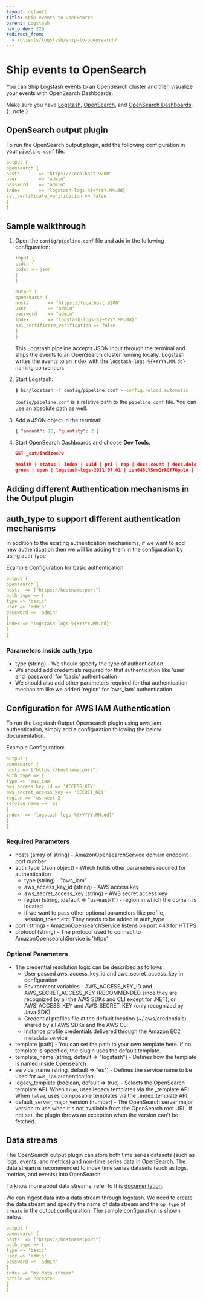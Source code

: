 ```yaml
---
layout: default
title: Ship events to OpenSearch
parent: Logstash
nav_order: 220
redirect_from:
  - /clients/logstash/ship-to-opensearch/
---
```


# Ship events to OpenSearch

You can Ship Logstash events to an OpenSearch cluster and then visualize your events with OpenSearch Dashboards.

Make sure you have [Logstash]({{site.url}}{{site.baseurl}}/tools/logstash/index#install-logstash), [OpenSearch]({{site.url}}{{site.baseurl}}/install-and-configure/install-opensearch/index/), and [OpenSearch Dashboards]({{site.url}}{{site.baseurl}}/install-and-configure/install-dashboards/index/).
{: .note }

## OpenSearch output plugin

To run the OpenSearch output plugin, add the following configuration in your `pipeline.conf` file:

```yml
output {
opensearch {
hosts       => "https://localhost:9200"
user        => "admin"
password    => "admin"
index       => "logstash-logs-%{+YYYY.MM.dd}"
ssl_certificate_verification => false
}
}
```

## Sample walkthrough

1. Open the `config/pipeline.conf` file and add in the following configuration:

    ```yml
    input {
    stdin {
    codec => json
    }
    }

    output {
    opensearch {
    hosts       => "https://localhost:9200"
    user        => "admin"
    password    => "admin"
    index       => "logstash-logs-%{+YYYY.MM.dd}"
    ssl_certificate_verification => false
    }
    }
    ```

    This Logstash pipeline accepts JSON input through the terminal and ships the events to an OpenSearch cluster running locally. Logstash writes the events to an index with the `logstash-logs-%{+YYYY.MM.dd}` naming convention.

2. Start Logstash:

    ```bash
    $ bin/logstash -f config/pipeline.conf --config.reload.automatic
    ```

    `config/pipeline.conf` is a relative path to the `pipeline.conf` file. You can use an absolute path as well.

3. Add a JSON object in the terminal:

    ```json
    { "amount": 10, "quantity": 2 }
    ```

4. Start OpenSearch Dashboards and choose **Dev Tools**:

    ```json
    GET _cat/indices?v

    health | status | index | uuid | pri | rep | docs.count | docs.deleted | store.size | pri.store.size
    green | open | logstash-logs-2021.07.01 | iuh648LYSnmQrkGf70pplA | 1 | 1 | 1 | 0 | 10.3kb | 5.1kb
    ```

## Adding different Authentication mechanisms in the Output plugin

## auth_type to support different authentication mechanisms

In addition to the existing authentication mechanisms, if we want to add new authentication then we will be adding them in the configuration by using auth_type

Example Configuration for basic authentication:

```yml
output {
opensearch {
hosts  => ["https://hostname:port"]
auth_type => {
type => 'basic'
user => 'admin'
password => 'admin'
}
index => "logstash-logs-%{+YYYY.MM.dd}"
}
}
```

### Parameters inside auth_type

- type (string) - We should specify the type of authentication
- We should add credentials required for that authentication like 'user' and 'password' for 'basic' authentication
- We should also add other parameters required for that authentication mechanism like we added 'region' for 'aws_iam' authentication

## Configuration for AWS IAM Authentication

To run the Logstash Output Opensearch plugin using aws_iam authentication, simply add a configuration following the below documentation.

Example Configuration:

```yml
output {
opensearch {
hosts => ["https://hostname:port"]
auth_type => {
type => 'aws_iam'
aws_access_key_id => 'ACCESS_KEY'
aws_secret_access_key => 'SECRET_KEY'
region => 'us-west-2'
service_name => 'es'
}
index  => "logstash-logs-%{+YYYY.MM.dd}"
}
}
```

### Required Parameters

- hosts (array of string) - AmazonOpensearchService domain endpoint : port number
- auth_type (Json object) - Which holds other parameters required for authentication
  - type (string) - "aws_iam"
  - aws_access_key_id (string) - AWS access key
  - aws_secret_access_key (string) - AWS secret access key
  - region (string, :default => "us-east-1") - region in which the domain is located
  - if we want to pass other optional parameters like profile, session_token,etc. They needs to be added in auth_type
- port (string) - AmazonOpensearchService listens on port 443 for HTTPS
- protocol (string) - The protocol used to connect to AmazonOpensearchService is 'https'

### Optional Parameters

- The credential resolution logic can be described as follows:
  - User passed aws_access_key_id and aws_secret_access_key in configuration
  - Environment variables - AWS_ACCESS_KEY_ID and AWS_SECRET_ACCESS_KEY (RECOMMENDED since they are recognized by all the AWS SDKs and CLI except for .NET), or AWS_ACCESS_KEY and AWS_SECRET_KEY (only recognized by Java SDK)
  - Credential profiles file at the default location (~/.aws/credentials) shared by all AWS SDKs and the AWS CLI
  - Instance profile credentials delivered through the Amazon EC2 metadata service
- template (path) - You can set the path to your own template here. If no template is specified, the plugin uses the default template.
- template_name (string, default => "logstash") - Defines how the template is named inside Opensearch
- service_name (string, default => "es") - Defines the service name to be used for `aws_iam` authentication.
- legacy_template (boolean, default => true) - Selects the OpenSearch template API. When `true`, uses legacy templates via the \_template API. When `false`, uses composable templates via the \_index_template API.
- default_server_major_version (number) - The OpenSearch server major version to use when it's not available from the OpenSearch root URL. If not set, the plugin throws an exception when the version can't be fetched.

## Data streams

The OpenSearch output plugin can store both time series datasets (such as logs, events, and metrics) and non-time series data in OpenSearch.
The data stream is recommended to index time series datasets (such as logs, metrics, and events) into OpenSearch.

To know more about data streams, refer to this [documentation](https://opensearch.org/docs/latest/opensearch/data-streams/).

We can ingest data into a data stream through logstash. We need to create the data stream and specify the name of data stream and the `op_type` of `create` in the output configuration. The sample configuration is shown below:

```yml
output {
opensearch {
hosts  => ["https://hostname:port"]
auth_type => {
type => 'basic'
user => 'admin'
password => 'admin'
}
index => "my-data-stream"
action => "create"
}
}
```
